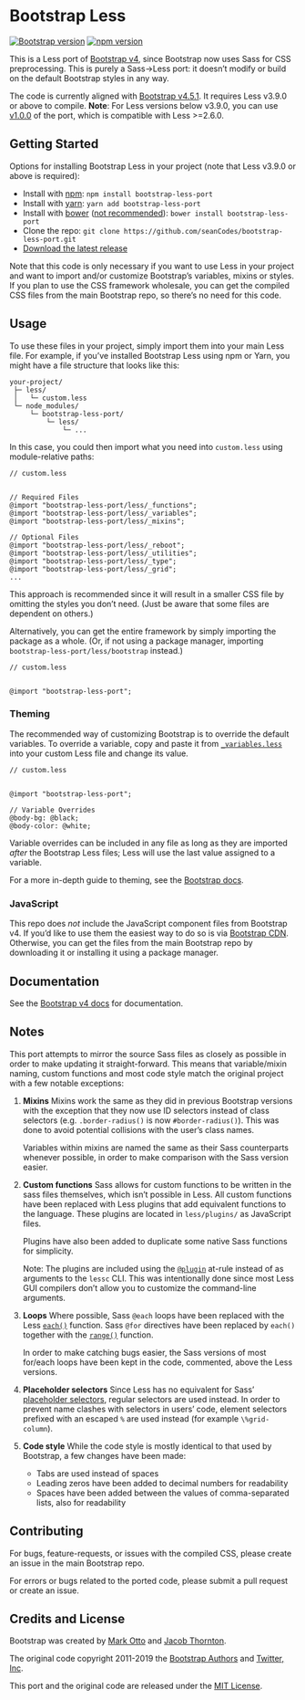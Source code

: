 # Bootstrap Less

[![Bootstrap version](https://img.shields.io/badge/Bootstrap-v4.5.1-563d7c.svg?colorA=563d7c&colorB=555555)](https://github.com/twbs/bootstrap/tree/v4.5.1)
[![npm version](https://img.shields.io/npm/v/bootstrap-less-port.svg)](https://www.npmjs.com/package/bootstrap-less-port)

This is a Less port of [Bootstrap v4](http://getbootstrap.com/), since Bootstrap now uses Sass for CSS preprocessing. This is purely a Sass→Less port: it doesn’t modify or build on the default Bootstrap styles in any way.

The code is currently aligned with [Bootstrap v4.5.1](https://github.com/twbs/bootstrap/tree/v4.5.1). It requires Less v3.9.0 or above to compile. **Note**: For Less versions below v3.9.0, you can use [v1.0.0](https://github.com/seanCodes/bootstrap-less-port/tree/v1.0.0) of the port, which is compatible with Less >=2.6.0.



## Getting Started

Options for installing Bootstrap Less in your project (note that Less v3.9.0 or above is required):

- Install with [npm](https://www.npmjs.com/): `npm install bootstrap-less-port`
- Install with [yarn](https://yarnpkg.com/): `yarn add bootstrap-less-port`
- Install with [bower](https://yarnpkg.com/) ([not recommended](https://github.com/seanCodes/bootstrap-less-port/issues/10#issuecomment-444886935)): `bower install bootstrap-less-port`
- Clone the repo: `git clone https://github.com/seanCodes/bootstrap-less-port.git`
- [Download the latest release](https://github.com/seanCodes/bootstrap-less-port/archive/master.zip)

Note that this code is only necessary if you want to use Less in your project and want to import and/or customize Bootstrap’s variables, mixins or styles. If you plan to use the CSS framework wholesale, you can get the compiled CSS files from the main Bootstrap repo, so there’s no need for this code.



## Usage

To use these files in your project, simply import them into your main Less file. For example, if you’ve installed Bootstrap Less using npm or Yarn, you might have a file structure that looks like this:

```
your-project/
 ├─ less/
 │   └─ custom.less
 └─ node_modules/
     └─ bootstrap-less-port/
         └─ less/
             └─ ...
```

In this case, you could then import what you need into `custom.less` using module-relative paths:

```less
// custom.less


// Required Files
@import "bootstrap-less-port/less/_functions";
@import "bootstrap-less-port/less/_variables";
@import "bootstrap-less-port/less/_mixins";

// Optional Files
@import "bootstrap-less-port/less/_reboot";
@import "bootstrap-less-port/less/_utilities";
@import "bootstrap-less-port/less/_type";
@import "bootstrap-less-port/less/_grid";
...
```

This approach is recommended since it will result in a smaller CSS file by omitting the styles you don’t need. (Just be aware that some files are dependent on others.)

Alternatively, you can get the entire framework by simply importing the package as a whole. (Or, if not using a package manager, importing `bootstrap-less-port/less/bootstrap` instead.)

```less
// custom.less


@import "bootstrap-less-port";
```


### Theming

The recommended way of customizing Bootstrap is to override the default variables. To override a variable, copy and paste it from [`_variables.less`](https://github.com/seanCodes/bootstrap-less-port/blob/master/less/_variables.less) into your custom Less file and change its value.

```less
// custom.less


@import "bootstrap-less-port";

// Variable Overrides
@body-bg: @black;
@body-color: @white;
```

Variable overrides can be included in any file as long as they are imported _after_ the Bootstrap Less files; Less will use the last value assigned to a variable.

For a more in-depth guide to theming, see the [Bootstrap docs](http://getbootstrap.com/docs/4.0/getting-started/theming/).


### JavaScript

This repo does _not_ include the JavaScript component files from Bootstrap v4. If you’d like to use them the easiest way to do so is via [Bootstrap CDN](https://www.bootstrapcdn.com/#quickstartjsbundle4_0_0_form). Otherwise, you can get the files from the main Bootstrap repo by downloading it or installing it using a package manager.



## Documentation

See the [Bootstrap v4 docs](http://getbootstrap.com/docs/4.0/getting-started/introduction/) for documentation.



## Notes

This port attempts to mirror the source Sass files as closely as possible in order to make updating it straight-forward. This means that variable/mixin naming, custom functions and most code style match the original project with a few notable exceptions:

1. **Mixins** Mixins work the same as they did in previous Bootstrap versions with the exception that they now use ID selectors instead of class selectors (e.g. `.border-radius()` is now `#border-radius()`). This was done to avoid potential collisions with the user’s class names.

   Variables within mixins are named the same as their Sass counterparts whenever possible, in order to make comparison with the Sass version easier.

1. **Custom functions** Sass allows for custom functions to be written in the sass files themselves, which isn’t possible in Less. All custom functions have been replaced with Less plugins that add equivalent functions to the language. These plugins are located in `less/plugins/` as JavaScript files.

   Plugins have also been added to duplicate some native Sass functions for simplicity.

   Note: The plugins are included using the [`@plugin`](http://lesscss.org/features/#plugin-atrules-feature) at-rule instead of as arguments to the `lessc` CLI. This was intentionally done since most Less GUI compilers don’t allow you to customize the command-line arguments.

1. **Loops** Where possible, Sass `@each` loops have been replaced with the Less [`each()`](http://lesscss.org/functions/#list-functions-each) function. Sass `@for` directives have been replaced by `each()` together with the [`range()`](http://lesscss.org/functions/#list-functions-range) function.

   In order to make catching bugs easier, the Sass versions of most for/each loops have been kept in the code, commented, above the Less versions.

1. **Placeholder selectors** Since Less has no equivalent for Sass’ [placeholder selectors](https://sass-lang.com/documentation/style-rules/placeholder-selectors), regular selectors are used instead. In order to prevent name clashes with selectors in users’ code, element selectors prefixed with an escaped `%` are used instead (for example `\%grid-column`).

1. **Code style** While the code style is mostly identical to that used by Bootstrap, a few changes have been made:
   - Tabs are used instead of spaces
   - Leading zeros have been added to decimal numbers for readability
   - Spaces have been added between the values of comma-separated lists, also for readability



## Contributing

For bugs, feature-requests, or issues with the compiled CSS, please create an issue in the main Bootstrap repo.

For errors or bugs related to the ported code, please submit a pull request or create an issue.



## Credits and License

Bootstrap was created by [Mark Otto](https://github.com/mdo) and [Jacob Thornton](https://github.com/fat).

The original code copyright 2011-2019 the [Bootstrap Authors](https://github.com/twbs/bootstrap/graphs/contributors) and [Twitter, Inc](https://twitter.com).

This port and the original code are released under the [MIT License](https://github.com/twbs/bootstrap/blob/master/LICENSE).
